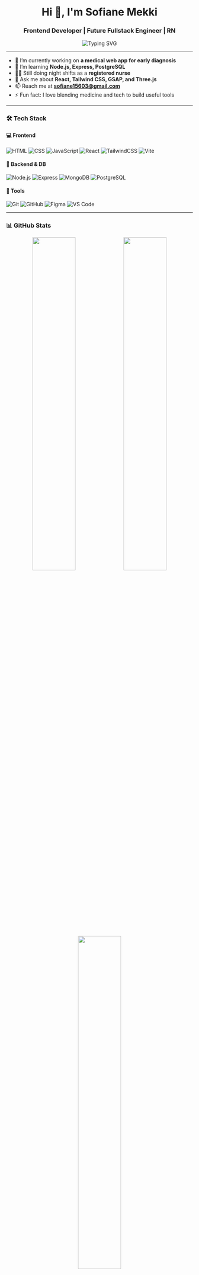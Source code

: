 <h1 align="center">Hi 👋, I'm Sofiane Mekki</h1>
<h3 align="center">Frontend Developer | Future Fullstack Engineer | RN</h3>

<p align="center">
  <img src="https://readme-typing-svg.demolab.com?font=Fira+Code&duration=3000&pause=1000&center=true&width=435&lines=Passionate+Frontend+Developer;Aspiring+Backend+Engineer;Registered+Nurse+by+Day;Code+Crafter+by+Night" alt="Typing SVG" />
</p>

---

- 🔭 I’m currently working on **a medical web app for early diagnosis**
- 🌱 I’m learning **Node.js, Express, PostgreSQL**
- 👨‍⚕️ Still doing night shifts as a **registered nurse**
- 💬 Ask me about **React, Tailwind CSS, GSAP, and Three.js**
- 📫 Reach me at **sofiane15603@gmail.com**
- ⚡ Fun fact: I love blending medicine and tech to build useful tools

---

### 🛠️ Tech Stack

#### 💻 Frontend
![HTML](https://img.shields.io/badge/-HTML5-E34F26?style=flat-square&logo=html5&logoColor=white)
![CSS](https://img.shields.io/badge/-CSS3-1572B6?style=flat-square&logo=css3)
![JavaScript](https://img.shields.io/badge/-JavaScript-F7DF1E?style=flat-square&logo=javascript)
![React](https://img.shields.io/badge/-React-20232A?style=flat-square&logo=react)
![TailwindCSS](https://img.shields.io/badge/-Tailwind-06B6D4?style=flat-square&logo=tailwindcss)
![Vite](https://img.shields.io/badge/-Vite-646CFF?style=flat-square&logo=vite)

#### 🧠 Backend & DB
![Node.js](https://img.shields.io/badge/-Node.js-339933?style=flat-square&logo=node.js)
![Express](https://img.shields.io/badge/-Express.js-000000?style=flat-square&logo=express)
![MongoDB](https://img.shields.io/badge/-MongoDB-47A248?style=flat-square&logo=mongodb)
![PostgreSQL](https://img.shields.io/badge/-PostgreSQL-336791?style=flat-square&logo=postgresql)

#### 🔧 Tools
![Git](https://img.shields.io/badge/-Git-F05032?style=flat-square&logo=git)
![GitHub](https://img.shields.io/badge/-GitHub-181717?style=flat-square&logo=github)
![Figma](https://img.shields.io/badge/-Figma-F24E1E?style=flat-square&logo=figma)
![VS Code](https://img.shields.io/badge/-VS%20Code-007ACC?style=flat-square&logo=visual-studio-code)

---

### 📊 GitHub Stats
<p align="center">
  <img src="https://github-readme-stats.vercel.app/api?username=sofiane-mekki&show_icons=true&theme=radical" width="48%" />
  <img src="https://github-readme-streak-stats.herokuapp.com?user=sofiane-mekki&theme=radical" width="48%" />
</p>
<p align="center">
  <img src="https://github-readme-stats.vercel.app/api/top-langs/?username=sofiane-mekki&layout=compact&theme=radical" width="48%" />
</p>

---

### 🛤️ Journey So Far

- 💡 Started with frontend (HTML/CSS/JS)
- 🔥 Dove into React, GSAP, Three.js
- 🌊 Learning backend to become a fullstack dev
- 🧑‍⚕️ Nursing shifts sharpen my focus & empathy

---

### 🗂️ Highlighted Projects

- 🩺 [Medical Self-Diagnosis App](https://github.com/your-username/your-project)  
  `React`, `Tailwind`, `Context API`, `Dynamic Form System`

- 🛒 [Cart List App](https://my-cart-list.netlify.app/)  
  `React`, `LocalStorage`, `Tailwind`, `Custom Hooks`

---

### 📫 Contact Me

<p align="center">
  <a href="mailto:sofiane15603@gmail.com"><img src="https://img.shields.io/badge/-Email-red?style=for-the-badge&logo=gmail&logoColor=white"></a>
  <a href="https://www.linkedin.com/in/sofiane-belhia-1696b5285" target="_blank"><img src="https://img.shields.io/badge/-LinkedIn-blue?style=for-the-badge&logo=linkedin&logoColor=white"></a>
</p>

---

> *"Discipline beats motivation. One line of code at a time."*

